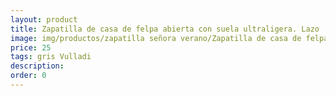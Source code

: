 ```yaml
---
layout: product
title: Zapatilla de casa de felpa abierta con suela ultraligera. Lazo
image: img/productos/zapatilla señora verano/Zapatilla de casa de felpa abierta con suela ultraligera. Lazo=25=gris Vulladi.webp
price: 25
tags: gris Vulladi
description: 
order: 0
---
```

